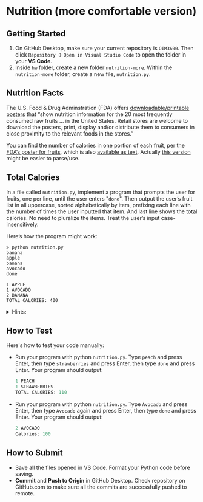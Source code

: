# Nutrition (more comfortable version)

## Getting Started

1. On GitHub Desktop, make sure your current repository is `OIM3600`. Then click `Repository` -> `Open in Visual Studio Code` to open the folder in your **VS Code**.
2. Inside `hw` folder, create a new folder `nutrition-more`. Within the `nutrition-more` folder, create a new file, `nutrition.py`.

## Nutrition Facts

The U.S. Food & Drug Adminstration (FDA) offers [downloadable/printable posters](https://www.fda.gov/food/food-labeling-nutrition/nutrition-information-raw-fruits-vegetables-and-fish) that “show nutrition information for the 20 most frequently consumed raw fruits … in the United States. Retail stores are welcome to download the posters, print, display and/or distribute them to consumers in close proximity to the relevant foods in the stores.”

You can find the number of calories in one portion of each fruit, per the [FDA’s poster for fruits](https://cs50.harvard.edu/python/2022/psets/2/nutrition/Nutrition-Information-for-Raw-Fruits---small-PDF-Poster.pdf), which is also [available as text](https://www.fda.gov/food/food-labeling-nutrition/raw-fruits-poster-text-version-accessible-version). Actually [this version](../code/data/nutrition_list.txt) might be easier to parse/use.

## Total Calories

In a file called `nutrition.py`, implement a program that prompts the user for fruits, one per line, until the user enters "`done`". Then output the user’s fruit list in all uppercase, sorted alphabetically by item, prefixing each line with the number of times the user inputted that item. And last line shows the total calories. No need to pluralize the items. Treat the user’s input case-insensitively.

Here’s how the program might work:

```shell
> python nutrition.py
banana
apple
banana
avocado
done

1 APPLE
1 AVOCADO
2 BANANA
TOTAL CALORIES: 400
```

<details>
<summary>Hints:</summary>

1. Rather than use a conditional with 20 Boolean expressions, one for each fruit, better to use a `dict` to associate a fruit with its calories!
2. If `k` is a str and `d` is a dict, you can check whether `k` is a key in `d` with code like:
    ```py
    if k in d:
        ...
    ```
3. Take care to output the fruit’s calories, not calories from fat!

</details>

## How to Test

Here's how to test your code manually:

- Run your program with python `nutrition.py`. Type `peach` and press Enter, then type `strawberries` and press Enter, then type `done` and press Enter. Your program should output:
    ```py
    1 PEACH
    1 STRAWBERRIES
    TOTAL CALORIES: 110
    ```
- Run your program with python `nutrition.py`. Type `Avocado` and press Enter, then type `Avocado` again and press Enter, then type `done` and press Enter. Your program should output:
    ```py
    2 AVOCADO
    Calories: 100
    ```

## How to Submit

- Save all the files opened in VS Code. Format your Python code before saving.
- **Commit** and **Push to Origin** in GitHub Desktop. Check repository on GitHub.com to make sure all the commits are successfully pushed to remote.
